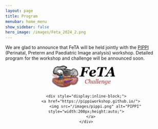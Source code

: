 ```yaml
---
layout: page
title: Program
menubar: home_menu
show_sidebar: false
hero_image: /images/Feta_2024_2.png
---
```





We are glad to announce that FeTA will be held jointly with the [PIPPI](https://pippiworkshop.github.io/) (Perinatal, Preterm and Paediatric Image analysis) workshop. Detailed program for the workshop and challenge will be announced soon.

<div style="text-align:center;">
    <div style="display:inline-block; margin-right: 20px;">
        <img src="/images/feta.png" alt="feta" style="width:200px;height:auto;">
    </div>

    <div style="display:inline-block;">
        <a href="https://pippiworkshop.github.io/">
            <img src="/images/pippi.png" alt="PIPPI" style="width:200px;height:auto;">
        </a>
    </div>
</div>